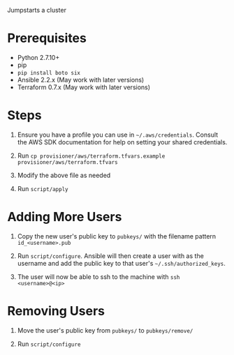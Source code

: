 Jumpstarts a cluster


Prerequisites
=============

* Python 2.7.10+
* pip
* `pip install boto six`
* Ansible 2.2.x (May work with later versions)
* Terraform 0.7.x (May work with later versions)


Steps
=====

1. Ensure you have a profile you can use in `~/.aws/credentials`. Consult the
   AWS SDK documentation for help on setting your shared credentials.

2. Run `cp provisioner/aws/terraform.tfvars.example provisioner/aws/terraform.tfvars`

3. Modify the above file as needed

4. Run `script/apply`


Adding More Users
=================

1. Copy the new user's public key to `pubkeys/` with the filename pattern
   `id_<username>.pub`

2. Run `script/configure`. Ansible will then create a user with <username> 
   as the username and add the public key to that user's `~/.ssh/authorized_keys`.

3. The user will now be able to ssh to the machine with `ssh <username>@<ip>`


Removing Users
==============

1. Move the user's public key from `pubkeys/` to `pubkeys/remove/`

2. Run `script/configure`
